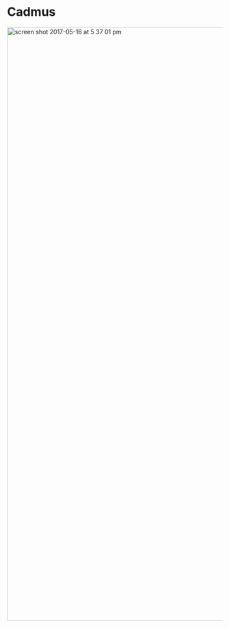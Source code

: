 # Cadmus

<img width="1385" alt="screen shot 2017-05-16 at 5 37 01 pm" src="https://cloud.githubusercontent.com/assets/19231111/26129460/4fef77cc-3a5e-11e7-8612-1624fe51b136.png">
